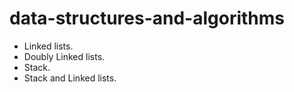 # data-structures-and-algorithms
  - Linked lists.
  - Doubly Linked lists.
  - Stack.
  - Stack and Linked lists.
